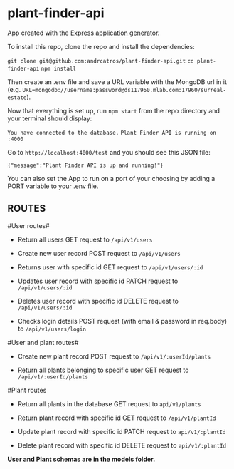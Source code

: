 # plant-finder-api

App created with the [Express application generator](https://expressjs.com/en/starter/generator.html).

To install this repo, clone the repo and install the dependencies:

`git clone git@github.com:andrcatros/plant-finder-api.git`
`cd plant-finder-api`
`npm install`

Then create an .env file and save a URL variable with the MongoDB url in it (e.g. `URL=mongodb://username:password@ds117960.mlab.com:17960/surreal-estate`).

Now that everything is set up, run `npm start` from the repo directory and your terminal should display:

`You have connected to the database.`
`Plant Finder API is running on :4000`

Go to `http://localhost:4000/test` and you should see this JSON file:

`{"message":"Plant Finder API is up and running!"}`

You can also set the App to run on a port of your choosing by adding a PORT variable to your .env file.

## ROUTES

#User routes#

- Return all users
  GET request to `/api/v1/users`

- Create new user record
  POST request to `/api/v1/users`

- Returns user with specific id
  GET request to `/api/v1/users/:id`

- Updates user record with specific id
  PATCH request to `/api/v1/users/:id`

- Deletes user record with specific id
  DELETE request to `/api/v1/users/:id`

- Checks login details
  POST request (with email & password in req.body) to `/api/v1/users/login`

#User and plant routes#

- Create new plant record
  POST request to `/api/v1/:userId/plants`

- Return all plants belonging to specific user
  GET request to `/api/v1/:userId/plants`

#Plant routes

- Return all plants in the database
  GET request to `api/v1/plants`

- Return plant record with specific id
  GET request to `/api/v1/plantId`

- Update plant record with specific id
  PATCH request to `api/v1/:plantId`

- Delete plant record with specific id
  DELETE request to `api/v1/:plantId`

**User and Plant schemas are in the models folder.**
